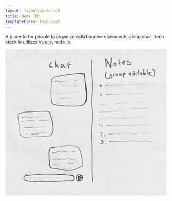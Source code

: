 ```yaml
---
layout: layouts/post.njk
title: Name TBD
templateClass: tmpl-post
---
```


A place to for people to organize collaborative documents along chat. Tech stack is utilizes Vue.js, node.js.

![Thebe example gif](img/OrganizeProjectSchema.jpg)